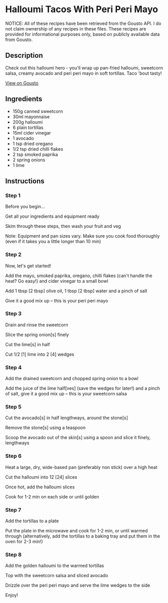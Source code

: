 # Halloumi Tacos With Peri Peri Mayo

NOTICE: All of these recipes have been retrieved from the Gousto API. I do not claim ownership of any recipes in these files. These recipes are provided for informational purposes only, based on publicly available data from Gousto.

## Description

Check out this halloumi hero - you'll wrap up pan-fried halloumi, sweetcorn salsa, creamy avocado and peri peri mayo in soft tortillas. Taco 'bout tasty!

[View on Gousto](https://www.gousto.co.uk/recipes/cookbook/joes-10-min-halloumi-tacos-with-peri-peri-mayo)

## Ingredients

- 150g canned sweetcorn
- 30ml mayonnaise
- 200g halloumi
- 6 plain tortillas
- 15ml cider vinegar
- 1 avocado
- 1 tsp dried oregano
- 1/2 tsp dried chilli flakes
- 2 tsp smoked paprika
- 2 spring onions
- 1 lime

## Instructions


### Step 1

Before you begin...

Get all your ingredients and equipment ready

Skim through these steps, then wash your fruit and veg

Note: Equipment and pan sizes vary. Make sure you cook food thoroughly (even if it takes you a little longer than 10 min)


### Step 2

Now, let's get started!

Add the mayo, smoked paprika, oregano, chilli flakes (can't handle the heat? Go easy!) and cider vinegar to a small bowl

Add 1 tbsp <span class="text-danger">[2 tbsp]</span> olive oil, 1 tbsp <span class="text-danger">[2 tbsp]</span> water and a pinch of salt

Give it a good mix up – this is your peri peri mayo


### Step 3

Drain and rinse the sweetcorn

Slice the spring onion<span class="text-danger">[s]</span> finely

Cut the lime<span class="text-danger">[s]</span> in half

Cut 1/2<span class="text-danger"> [1]</span> lime into 2 <span class="text-danger">[4]</span> wedges


### Step 4

Add the drained sweetcorn and chopped spring onion to a bowl

Add the juice of the lime half<span class="text-danger">[ves]</span> (save the wedges for later!) and a pinch of salt, give it a good mix up – this is your sweetcorn salsa


### Step 5

Cut the avocado<span class="text-danger">[s]</span> in half lengthways, around the stone<span class="text-danger">[s]</span>

Remove the stone<span class="text-danger">[s]</span> using a teaspoon

Scoop the avocado out of the skin<span class="text-danger">[s]</span> using a spoon and slice it finely, lengthways


### Step 6

Heat a large, dry, wide-based pan (preferably non stick) over a high heat

Cut the halloumi into 12 <span class="text-danger">[24]</span> slices

Once hot, add the halloumi slices

Cook for 1-2 min on each side or until golden


### Step 7

Add the tortillas to a plate

Put the plate in the microwave and cook for 1-2 min, or until warmed through (alternatively, add the tortillas to a baking tray and put them in the oven for 2-3 min!)

### Step 8

Add the golden halloumi to the warmed tortillas

Top with the sweetcorn salsa and sliced avocado

Drizzle over the peri peri mayo and serve the lime wedges to the side

Enjoy!

